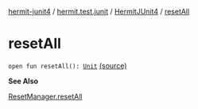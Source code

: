 [hermit-junit4](../../index.md) / [hermit.test.junit](../index.md) / [HermitJUnit4](index.md) / [resetAll](./reset-all.md)

# resetAll

`open fun resetAll(): `[`Unit`](https://kotlinlang.org/api/latest/jvm/stdlib/kotlin/-unit/index.html) [(source)](https://github.com/RBusarow/AutoReset/tree/master/hermit-junit4/src/main/kotlin/hermit/test/junit/HermitJUnit4.kt#L15)

**See Also**

[ResetManager.resetAll](https://rbusarow.github.io/Hermit/hermit-core/hermit.test/-reset-manager/reset-all.md)


